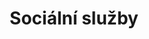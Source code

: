 ---
title: Sociální služby
campaignCategoryUid: 2018-komunalni
campaignGroupUid: volby-2018
uid: socialni-sluzby
order: 7
garant: jan.mejsna7
redmine: 28137
img: program/otevrena-radnice.jpg
intro: >
  
---